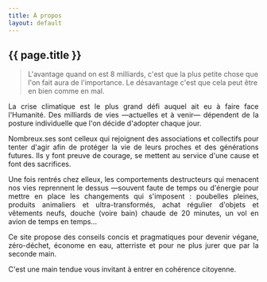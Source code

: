 ```yaml
---
title: À propos
layout: default
---
```

## {{ page.title }}

> L'avantage quand on est 8 milliards, c'est que la plus petite chose que l'on fait aura de l'importance. Le désavantage c'est que cela peut être en bien comme en mal.

<p style="text-align: justify">La crise climatique est le plus grand défi auquel ait eu à faire face l'Humanité. Des milliards de vies —actuelles et à venir— dépendent de la posture individuelle que l'on décide d'adopter chaque jour.</p><p style="text-align: justify">Nombreux.ses sont celleux qui rejoignent des associations et collectifs pour tenter d'agir afin de protéger la vie de leurs proches et des générations futures. Ils y font preuve de courage, se mettent au service d'une cause et font des sacrifices.</p><p style="text-align: justify">Une fois rentrés chez elleux, les comportements destructeurs qui menacent nos vies reprennent le dessus —souvent faute de temps ou d'énergie pour mettre en place les changements qui s'imposent : poubelles pleines, produits animaliers et ultra-transformés, achat régulier d'objets et vêtements neufs, douche (voire bain) chaude de 20 minutes, un vol en avion de temps en temps...</p><p style="text-align: justify">Ce site propose des conseils concis et pragmatiques pour devenir végane, zéro-déchet, économe en eau, atterriste et pour ne plus jurer que par la seconde main.</p><p style="text-align: justify">C'est une main tendue vous invitant à entrer en cohérence citoyenne.</p>